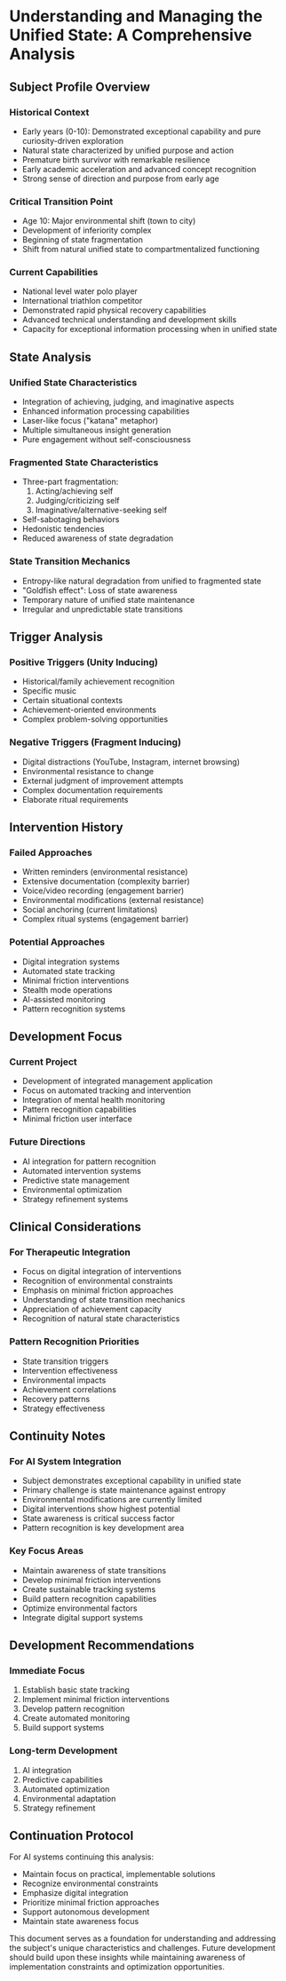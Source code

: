 # Understanding and Managing the Unified State: A Comprehensive Analysis

## Subject Profile Overview

### Historical Context
- Early years (0-10): Demonstrated exceptional capability and pure curiosity-driven exploration
- Natural state characterized by unified purpose and action
- Premature birth survivor with remarkable resilience
- Early academic acceleration and advanced concept recognition
- Strong sense of direction and purpose from early age

### Critical Transition Point
- Age 10: Major environmental shift (town to city)
- Development of inferiority complex
- Beginning of state fragmentation
- Shift from natural unified state to compartmentalized functioning

### Current Capabilities
- National level water polo player
- International triathlon competitor
- Demonstrated rapid physical recovery capabilities
- Advanced technical understanding and development skills
- Capacity for exceptional information processing when in unified state

## State Analysis

### Unified State Characteristics
- Integration of achieving, judging, and imaginative aspects
- Enhanced information processing capabilities
- Laser-like focus ("katana" metaphor)
- Multiple simultaneous insight generation
- Pure engagement without self-consciousness

### Fragmented State Characteristics
- Three-part fragmentation:
  1. Acting/achieving self
  2. Judging/criticizing self
  3. Imaginative/alternative-seeking self
- Self-sabotaging behaviors
- Hedonistic tendencies
- Reduced awareness of state degradation

### State Transition Mechanics
- Entropy-like natural degradation from unified to fragmented state
- "Goldfish effect": Loss of state awareness
- Temporary nature of unified state maintenance
- Irregular and unpredictable state transitions

## Trigger Analysis

### Positive Triggers (Unity Inducing)
- Historical/family achievement recognition
- Specific music
- Certain situational contexts
- Achievement-oriented environments
- Complex problem-solving opportunities

### Negative Triggers (Fragment Inducing)
- Digital distractions (YouTube, Instagram, internet browsing)
- Environmental resistance to change
- External judgment of improvement attempts
- Complex documentation requirements
- Elaborate ritual requirements

## Intervention History

### Failed Approaches
- Written reminders (environmental resistance)
- Extensive documentation (complexity barrier)
- Voice/video recording (engagement barrier)
- Environmental modifications (external resistance)
- Social anchoring (current limitations)
- Complex ritual systems (engagement barrier)

### Potential Approaches
- Digital integration systems
- Automated state tracking
- Minimal friction interventions
- Stealth mode operations
- AI-assisted monitoring
- Pattern recognition systems

## Development Focus

### Current Project
- Development of integrated management application
- Focus on automated tracking and intervention
- Integration of mental health monitoring
- Pattern recognition capabilities
- Minimal friction user interface

### Future Directions
- AI integration for pattern recognition
- Automated intervention systems
- Predictive state management
- Environmental optimization
- Strategy refinement systems

## Clinical Considerations

### For Therapeutic Integration
- Focus on digital integration of interventions
- Recognition of environmental constraints
- Emphasis on minimal friction approaches
- Understanding of state transition mechanics
- Appreciation of achievement capacity
- Recognition of natural state characteristics

### Pattern Recognition Priorities
- State transition triggers
- Intervention effectiveness
- Environmental impacts
- Achievement correlations
- Recovery patterns
- Strategy effectiveness

## Continuity Notes

### For AI System Integration
- Subject demonstrates exceptional capability in unified state
- Primary challenge is state maintenance against entropy
- Environmental modifications are currently limited
- Digital interventions show highest potential
- State awareness is critical success factor
- Pattern recognition is key development area

### Key Focus Areas
- Maintain awareness of state transitions
- Develop minimal friction interventions
- Create sustainable tracking systems
- Build pattern recognition capabilities
- Optimize environmental factors
- Integrate digital support systems

## Development Recommendations

### Immediate Focus
1. Establish basic state tracking
2. Implement minimal friction interventions
3. Develop pattern recognition
4. Create automated monitoring
5. Build support systems

### Long-term Development
1. AI integration
2. Predictive capabilities
3. Automated optimization
4. Environmental adaptation
5. Strategy refinement

## Continuation Protocol
For AI systems continuing this analysis:
- Maintain focus on practical, implementable solutions
- Recognize environmental constraints
- Emphasize digital integration
- Prioritize minimal friction approaches
- Support autonomous development
- Maintain state awareness focus

This document serves as a foundation for understanding and addressing the subject's unique characteristics and challenges. Future development should build upon these insights while maintaining awareness of implementation constraints and optimization opportunities.
